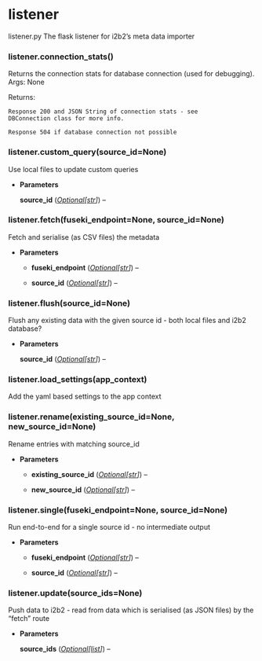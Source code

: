 # listener

listener.py
The flask listener for i2b2’s meta data importer


### listener.connection_stats()
Returns the connection stats for database connection (used for
debugging).
Args: None

Returns:

    Response 200 and JSON String of connection stats - see
    DBConnection class for more info.

    Response 504 if database connection not possible


### listener.custom_query(source_id=None)
Use local files to update custom queries


* **Parameters**

    **source_id** ([*Optional*](https://docs.python.org/3/library/typing.html#typing.Optional)*[*[*str*](https://docs.python.org/3/library/stdtypes.html#str)*]*) –



### listener.fetch(fuseki_endpoint=None, source_id=None)
Fetch and serialise (as CSV files) the metadata


* **Parameters**


    * **fuseki_endpoint** ([*Optional*](https://docs.python.org/3/library/typing.html#typing.Optional)*[*[*str*](https://docs.python.org/3/library/stdtypes.html#str)*]*) –


    * **source_id** ([*Optional*](https://docs.python.org/3/library/typing.html#typing.Optional)*[*[*str*](https://docs.python.org/3/library/stdtypes.html#str)*]*) –



### listener.flush(source_id=None)
Flush any existing data with the given source id - both local files and i2b2 database?


* **Parameters**

    **source_id** ([*Optional*](https://docs.python.org/3/library/typing.html#typing.Optional)*[*[*str*](https://docs.python.org/3/library/stdtypes.html#str)*]*) –



### listener.load_settings(app_context)
Add the yaml based settings to the app context


### listener.rename(existing_source_id=None, new_source_id=None)
Rename entries with matching source_id


* **Parameters**


    * **existing_source_id** ([*Optional*](https://docs.python.org/3/library/typing.html#typing.Optional)*[*[*str*](https://docs.python.org/3/library/stdtypes.html#str)*]*) –


    * **new_source_id** ([*Optional*](https://docs.python.org/3/library/typing.html#typing.Optional)*[*[*str*](https://docs.python.org/3/library/stdtypes.html#str)*]*) –



### listener.single(fuseki_endpoint=None, source_id=None)
Run end-to-end for a single source id - no intermediate output


* **Parameters**


    * **fuseki_endpoint** ([*Optional*](https://docs.python.org/3/library/typing.html#typing.Optional)*[*[*str*](https://docs.python.org/3/library/stdtypes.html#str)*]*) –


    * **source_id** ([*Optional*](https://docs.python.org/3/library/typing.html#typing.Optional)*[*[*str*](https://docs.python.org/3/library/stdtypes.html#str)*]*) –



### listener.update(source_ids=None)
Push data to i2b2 - read from data which is serialised (as JSON files) by the “fetch” route


* **Parameters**

    **source_ids** ([*Optional*](https://docs.python.org/3/library/typing.html#typing.Optional)*[*[*list*](https://docs.python.org/3/library/stdtypes.html#list)*]*) –